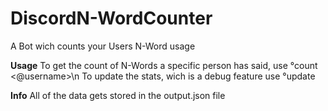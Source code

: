 # DiscordN-WordCounter
A Bot wich counts your Users N-Word usage

__Usage__
To get the count of N-Words a specific person has said, use °count <@username>\n
To update the stats, wich is a debug feature use °update

__Info__
All of the data gets stored in the output.json file
